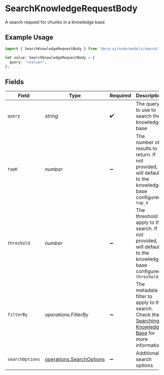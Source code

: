 # SearchKnowledgeRequestBody

A search request for chunks in a knowledge base

## Example Usage

```typescript
import { SearchKnowledgeRequestBody } from "@orq-ai/node/models/operations";

let value: SearchKnowledgeRequestBody = {
  query: "<value>",
};
```

## Fields

| Field                                                                                                                                                                                | Type                                                                                                                                                                                 | Required                                                                                                                                                                             | Description                                                                                                                                                                          |
| ------------------------------------------------------------------------------------------------------------------------------------------------------------------------------------ | ------------------------------------------------------------------------------------------------------------------------------------------------------------------------------------ | ------------------------------------------------------------------------------------------------------------------------------------------------------------------------------------ | ------------------------------------------------------------------------------------------------------------------------------------------------------------------------------------ |
| `query`                                                                                                                                                                              | *string*                                                                                                                                                                             | :heavy_check_mark:                                                                                                                                                                   | The query to use to search the knowledge base                                                                                                                                        |
| `topK`                                                                                                                                                                               | *number*                                                                                                                                                                             | :heavy_minus_sign:                                                                                                                                                                   | The number of results to return. If not provided, will default to the knowledge base configured `top_k`                                                                              |
| `threshold`                                                                                                                                                                          | *number*                                                                                                                                                                             | :heavy_minus_sign:                                                                                                                                                                   | The threshold to apply to the search. If not provided, will default to the knowledge base configured `threshold`                                                                     |
| `filterBy`                                                                                                                                                                           | *operations.FilterBy*                                                                                                                                                                | :heavy_minus_sign:                                                                                                                                                                   | The metadata filter to apply to the search. Check the [Searching a Knowledge Base](https://dash.readme.com/project/orqai/v2.0/docs/searching-a-knowledge-base) for more information. |
| `searchOptions`                                                                                                                                                                      | [operations.SearchOptions](../../models/operations/searchoptions.md)                                                                                                                 | :heavy_minus_sign:                                                                                                                                                                   | Additional search options                                                                                                                                                            |